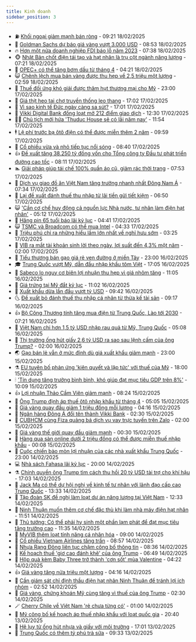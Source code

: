 ```yaml
---
title: Kinh doanh
sidebar_position: 3
---
```


<!-- vnexpress-kinh-doanh:START -->
- ⛽️ [Khối ngoại giảm mạnh bán ròng](https://vnexpress.net/chung-khoan-hom-nay-18-2-luc-ban-rong-cua-khoi-ngoai-xuong-thap-nhat-hon-thang-4851058.html) - 09:21 18/02/2025
- 🐲 [Goldman Sachs dự báo giá vàng vượt 3.000 USD](https://vnexpress.net/goldman-sachs-du-bao-gia-vang-vuot-3-000-usd-4850988.html) - 08:53 18/02/2025
- 🔥 [Hơn một nửa doanh nghiệp FDI báo lỗ năm 2023](https://vnexpress.net/hon-mot-nua-doanh-nghiep-fdi-bao-lo-nam-2023-4850949.html) - 07:38 18/02/2025
- 🐵 [Nhật Bản chốt điện tái tạo và hạt nhân là trụ cột ngành năng lượng](https://vnexpress.net/nhat-ban-chot-dien-tai-tao-va-hat-nhan-la-tru-cot-nganh-nang-luong-4850926.html) - 07:21 18/02/2025
- 🦅 [OPEC+ có thể tăng bơm dầu từ tháng 4](https://vnexpress.net/opec-co-the-tang-bom-dau-tu-thang-4-4850832.html) - 04:21 18/02/2025
- 😺 [Chênh lệch mua bán vàng được thu hẹp về 2,5 triệu một lượng](https://vnexpress.net/chenh-lech-mua-ban-vang-duoc-thu-hep-ve-2-5-trieu-mot-luong-4850791.html) - 02:59 18/02/2025
- 🤩 [Thuế đối ứng khó giải được thâm hụt thương mại cho Mỹ](https://vnexpress.net/thue-doi-ung-kho-giai-duoc-tham-hut-thuong-mai-cho-my-4850511.html) - 23:00 17/02/2025
- 🌮 [Giá thịt heo tại chợ truyền thống leo thang](https://vnexpress.net/gia-thit-heo-tai-cho-truyen-thong-leo-thang-4850588.html) - 17:02 17/02/2025
- 🧰 [Vì sao kinh tế Đức ngày càng sa sút?](https://vnexpress.net/vi-sao-kinh-te-duc-ngay-cang-sa-sut-4850585.html) - 17:01 17/02/2025
- 🤔 [Vikki Digital Bank đồng loạt mở 212 điểm giao dịch](https://vnexpress.net/vikki-digital-bank-dong-loat-mo-212-diem-giao-dich-4850678.html) - 12:30 17/02/2025
- 🧑‍💻 [Chủ tịch mới hứa &#39;Thuduc House sẽ có lãi năm nay&#39;](https://vnexpress.net/chu-tich-moi-hua-thuduc-house-se-co-lai-nam-nay-4850662.html) - 11:54 17/02/2025
- 🕴 [Lệ phí trước bạ ôtô điện có thể được miễn thêm 2 năm](https://vnexpress.net/le-phi-truoc-ba-oto-dien-co-the-duoc-mien-them-2-nam-4850624.html) - 09:59 17/02/2025
- 🦩 [Cổ phiếu vừa và nhỏ tiếp tục nổi sóng](https://vnexpress.net/chung-khoan-hom-nay-17-2-co-phieu-vua-va-nho-tiep-tuc-noi-song-4850595.html) - 08:40 17/02/2025
- 👍 [Đề xuất tăng 38.250 tỷ đồng vốn cho Tổng công ty Đầu tư phát triển đường cao tốc](https://vnexpress.net/de-xuat-tang-38-250-ty-dong-von-cho-tong-cong-ty-dau-tu-phat-trien-duong-cao-toc-4850553.html) - 08:11 17/02/2025
- 🏊 [Giải pháp giúp tái chế 100% quần áo cũ, giảm rác thời trang](https://vnexpress.net/giai-phap-giup-tai-che-100-quan-ao-cu-giam-rac-thoi-trang-4850329.html) - 07:53 17/02/2025
- 🤡 [Dịch vụ giao đồ ăn Việt Nam tăng trưởng nhanh nhất Đông Nam Á](https://vnexpress.net/dich-vu-giao-do-an-viet-nam-tang-truong-nhanh-nhat-dong-nam-a-4850464.html) - 07:34 17/02/2025
- 👀 [Lại đề xuất đánh thuế thu nhập từ lãi tiền gửi tiết kiệm](https://vnexpress.net/lai-de-xuat-danh-thue-thu-nhap-tu-lai-tien-gui-tiet-kiem-4850504.html) - 06:50 17/02/2025
- 😺 [&#39;Cần cơ chế huy động cả nguồn lực Nhà nước, tư nhân làm điện hạt nhân&#39;](https://vnexpress.net/can-co-che-huy-dong-ca-nguon-luc-nha-nuoc-tu-nhan-lam-dien-hat-nhan-4850299.html) - 05:12 17/02/2025
- 🦣 [Hãng pin 65 tuổi báo lãi kỷ lục](https://vnexpress.net/pin-con-tho-hang-pin-65-tuoi-bao-lai-ky-luc-4850386.html) - 04:41 17/02/2025
- 😺 [TSMC và Broadcom có thể mua Intel](https://vnexpress.net/tsmc-va-broadcom-co-the-mua-intel-4850341.html) - 04:33 17/02/2025
- 💼 [Triệu phú chỉ ra những hiểu lầm lớn nhất về nghỉ hưu sớm](https://vnexpress.net/trieu-phu-chi-ra-nhung-hieu-lam-lon-nhat-ve-nghi-huu-som-4849890.html) - 03:25 17/02/2025
- 🤗 [VIB ra mắt tài khoản sinh lời theo ngày, lợi suất đến 4,3% một năm](https://vnexpress.net/vib-ra-mat-tai-khoan-sinh-loi-theo-ngay-loi-suat-den-4-3-mot-nam-4850161.html) - 02:00 17/02/2025
- 👀 [Tiểu thương bán gạo giá rẻ ven đường ở miền Tây](https://vnexpress.net/tieu-thuong-ban-gao-gia-re-ven-duong-o-mien-tay-4850106.html) - 23:00 16/02/2025
- 🎓 [Trung Quốc vượt Mỹ, dẫn đầu nhập khẩu tôm Việt](https://vnexpress.net/trung-quoc-vuot-my-dan-dau-nhap-khau-tom-viet-4850142.html) - 17:05 16/02/2025
- 🗽 [Sabeco lo nguy cơ biên lợi nhuận thu hẹp vì giá nhôm tăng](https://vnexpress.net/sabeco-lo-nguy-co-bien-loi-nhuan-thu-hep-vi-gia-nhom-tang-4850070.html) - 11:05 16/02/2025
- 🚀 [Giá trứng tại Mỹ đắt kỷ lục](https://vnexpress.net/gia-trung-tai-my-dat-ky-luc-4850155.html) - 11:02 16/02/2025
- 🤗 [Xuất khẩu dừa lần đầu vượt tỷ USD](https://vnexpress.net/xuat-khau-dua-lan-dau-vuot-ty-usd-4850124.html) - 09:42 16/02/2025
- 🌜 [Đề xuất bỏ đánh thuế thu nhập cá nhân từ thừa kế tài sản](https://vnexpress.net/de-xuat-bo-danh-thue-thu-nhap-ca-nhan-tu-thua-ke-tai-san-4850096.html) - 09:17 16/02/2025
- 👍 [Bộ Công Thương tính tăng mua điện từ Trung Quốc, Lào tới 2030](https://vnexpress.net/bo-cong-thuong-tinh-tang-mua-dien-tu-trung-quoc-lao-toi-2030-4846944.html) - 07:21 16/02/2025
- 🤖 [Việt Nam chi hơn 1,5 tỷ USD nhập rau quả từ Mỹ, Trung Quốc](https://vnexpress.net/viet-nam-chi-hon-1-5-ty-usd-nhap-rau-qua-tu-my-trung-quoc-4850084.html) - 05:08 16/02/2025
- 🫣 [Thị trường ống hút giấy 2,6 tỷ USD ra sao sau lệnh cấm của ông Trump?](https://vnexpress.net/thi-truong-ong-hut-giay-2-6-ty-usd-ra-sao-sau-lenh-cam-cua-ong-trump-4849955.html) - 02:00 16/02/2025
- 🌏 [Gạo bán lẻ vẫn ở mức đỉnh dù giá xuất khẩu giảm mạnh](https://vnexpress.net/gao-ban-le-van-o-muc-dinh-du-gia-xuat-khau-giam-manh-4849920.html) - 23:00 15/02/2025
- ⚗️ [EU tuyên bố phản ứng &#39;kiên quyết và lập tức&#39; với thuế của Mỹ](https://vnexpress.net/eu-tuyen-bo-phan-ung-kien-quyet-va-lap-tuc-voi-thue-cua-my-4850004.html) - 18:00 15/02/2025
- 🕯 [&#39;Tín dụng tăng trưởng bình bình, khó giúp đạt mục tiêu GDP trên 8%&#39;](https://vnexpress.net/tin-dung-tang-truong-binh-binh-kho-giup-dat-muc-tieu-gdp-tren-8-4849918.html) - 10:09 15/02/2025
- 👍 [Lợi nhuận Thảo Cầm Viên giảm mạnh](https://vnexpress.net/loi-nhuan-thao-cam-vien-giam-manh-4849897.html) - 08:24 15/02/2025
- 🤠 [Ông Trump định áp thuế ôtô nhập khẩu từ tháng 4](https://vnexpress.net/ong-trump-dinh-ap-thue-oto-nhap-khau-tu-thang-4-4849867.html) - 05:05 15/02/2025
- 🌊 [Giá vàng quay đầu giảm 1 triệu đồng mỗi lượng](https://vnexpress.net/gia-vang-quay-dau-giam-1-trieu-dong-moi-luong-4849858.html) - 04:16 15/02/2025
- 🌈 [Ngân hàng Đông Á đổi tên thành Vikki Bank](https://vnexpress.net/ngan-hang-dong-a-doi-ten-thanh-vikki-bank-4849798.html) - 02:30 15/02/2025
- 🥳 [CUBHCM cùng Fiza quảng bá dịch vụ vay trực tuyến trên Zalo](https://vnexpress.net/cubhcm-cung-fiza-quang-ba-dich-vu-vay-truc-tuyen-tren-zalo-4846546.html) - 02:00 15/02/2025
- 🐻 [Giá vàng thế giới quay đầu giảm mạnh](https://vnexpress.net/gia-vang-the-gioi-quay-dau-giam-manh-4849762.html) - 00:30 15/02/2025
- 💫 [Hàng qua sàn online dưới 2 triệu đồng có thể được miễn thuế nhập khẩu](https://vnexpress.net/hang-qua-san-online-duoi-2-trieu-dong-co-the-duoc-mien-thue-nhap-khau-4849755.html) - 00:08 15/02/2025
- 🤩 [Cuộc chiến bào mòn lợi nhuận của các nhà xuất khẩu Trung Quốc](https://vnexpress.net/cuoc-chien-bao-mon-loi-nhuan-cua-cac-nha-xuat-khau-trung-quoc-4849614.html) - 23:00 14/02/2025
- 💻 [Nhà sách Fahasa lãi kỷ lục](https://vnexpress.net/nha-sach-fahasa-lai-ky-luc-4849705.html) - 20:00 14/02/2025
- ⚗️ [Chính quyền ông Trump tìm cách thu hồi 20 tỷ USD tài trợ cho khí hậu](https://vnexpress.net/chinh-quyen-ong-trump-tim-cach-thu-hoi-20-ty-usd-tai-tro-cho-khi-hau-4849570.html) - 17:03 14/02/2025
- 🌈 [Jack Ma có thể dự hội nghị về kinh tế tư nhân với lãnh đạo cấp cao Trung Quốc](https://vnexpress.net/jack-ma-co-the-du-hoi-nghi-ve-kinh-te-tu-nhan-voi-lanh-dao-cap-cao-trung-quoc-4849708.html) - 13:33 14/02/2025
- 🌝 [Tập đoàn SK đề nghị làm loạt dự án năng lượng tại Việt Nam](https://vnexpress.net/tap-doan-sk-de-nghi-lam-loat-du-an-nang-luong-tai-viet-nam-4849699.html) - 12:33 14/02/2025
- 🥸 [Ninh Thuận muốn thêm cơ chế đặc thù khi làm nhà máy điện hạt nhân](https://vnexpress.net/ninh-thuan-muon-them-co-che-dac-thu-khi-lam-nha-may-dien-hat-nhan-4849692.html) - 11:51 14/02/2025
- 🦆 [Thủ tướng: Có thể phải hy sinh một phần lạm phát để đạt mục tiêu tăng trưởng cao](https://vnexpress.net/thu-tuong-co-the-phai-hy-sinh-mot-phan-lam-phat-de-dat-muc-tieu-tang-truong-cao-4849654.html) - 11:35 14/02/2025
- 🌋 [MyVIB thêm loạt tính năng cá nhân hóa](https://vnexpress.net/myvib-them-loat-tinh-nang-ca-nhan-hoa-4849604.html) - 09:00 14/02/2025
- 🦍 [Cổ phiếu Vietnam Airlines tăng trần](https://vnexpress.net/chung-khoan-hom-nay-14-2-co-phieu-vietnam-airlines-tang-tran-4849612.html) - 08:57 14/02/2025
- 🤔 [Nhựa Rạng Đông liên tục chậm công bố thông tin](https://vnexpress.net/nhua-rang-dong-lien-tuc-cham-cong-bo-thong-tin-4849399.html) - 08:36 14/02/2025
- 🧰 [Kế hoạch thuế &#39;giơ cao đánh khẽ&#39; của ông Trump](https://vnexpress.net/ke-hoach-thue-gio-cao-danh-khe-cua-ong-trump-4849360.html) - 06:49 14/02/2025
- 🌝 [Hộp quà kèm Baby Three trở thành &#39;cơn sốt&#39; mùa Valentine](https://vnexpress.net/hop-qua-kem-baby-three-tro-thanh-con-sot-mua-valentine-4849463.html) - 04:22 14/02/2025
- 👍 [Giá vàng tăng nửa triệu một lượng](https://vnexpress.net/moi-luong-vang-hon-nua-trieu-dong-4849478.html) - 04:16 14/02/2025
- 🗽 [Cần giám sát chỉ định thầu điện hạt nhân Ninh Thuận để tránh lợi ích nhóm](https://vnexpress.net/can-giam-sat-chi-dinh-thau-dien-hat-nhan-ninh-thuan-de-tranh-loi-ich-nhom-4849364.html) - 02:52 14/02/2025
- 🐎 [Giá vàng, chứng khoán Mỹ cùng tăng vì thuế của ông Trump](https://vnexpress.net/gia-vang-chung-khoan-my-cung-tang-vi-thue-cua-ong-trump-4849333.html) - 02:30 14/02/2025
- 🪄 [Cherry Chile về Việt Nam &#39;rẻ chưa từng có&#39;](https://vnexpress.net/cherry-chile-ve-viet-nam-re-chua-tung-co-4849137.html) - 01:00 14/02/2025
- 🎊 [Mỹ công bố kế hoạch áp thuế nhập khẩu với loạt quốc gia](https://vnexpress.net/my-cong-bo-ke-hoach-ap-thue-nhap-khau-voi-loat-quoc-gia-4849311.html) - 20:40 13/02/2025
- 🗽 [Hệ lụy từ ống hút nhựa và giấy với môi trường](https://vnexpress.net/he-luy-tu-ong-hut-nhua-va-giay-voi-moi-truong-4848890.html) - 17:01 13/02/2025
- 🦩 [Trung Quốc có thêm tỷ phú trà sữa](https://vnexpress.net/trung-quoc-co-them-ty-phu-tra-sua-4849156.html) - 09:33 13/02/2025<!-- vnexpress-kinh-doanh:END -->
